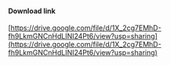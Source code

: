 #### Download link
[https://drive.google.com/file/d/1X_2cg7EMhD-fh9LkmGNCnHdLINI24Pt6/view?usp=sharing](https://drive.google.com/file/d/1X_2cg7EMhD-fh9LkmGNCnHdLINI24Pt6/view?usp=sharing)
